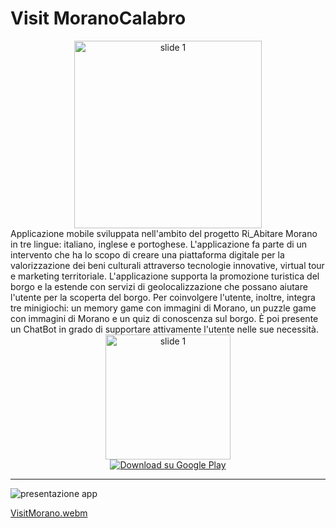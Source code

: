 # Visit MoranoCalabro
<div align="center">
  <img src="https://github.com/user-attachments/assets/0896860b-6ba3-477b-8353-69860029e7ac" alt="slide 1" width="300" /><br>
</div>
Applicazione mobile sviluppata nell'ambito del progetto Ri_Abitare Morano in tre lingue: italiano, inglese e portoghese.
L'applicazione fa parte di un intervento che ha lo scopo di creare una piattaforma digitale per la valorizzazione dei beni culturali attraverso tecnologie innovative, virtual tour e marketing territoriale. 
L'applicazione supporta la promozione turistica del borgo e la estende con servizi di geolocalizzazione che possano aiutare l'utente per la scoperta del borgo.
Per coinvolgere l'utente, inoltre, integra tre minigiochi: un memory game con immagini di Morano, un puzzle game con immagini di Morano e un quiz di conoscenza sul borgo.
È poi presente un ChatBot in grado di supportare attivamente l'utente nelle sue necessità.
<div align="center">
  <img src="https://github.com/user-attachments/assets/1d4f103f-220f-49a3-a497-651d8953856e" alt="slide 1" width="200" />
  <br>
  <a href="https://play.google.com/store/apps/details?id=com.spin.morano&hl=it">
    <img src="https://github.com/user-attachments/assets/b085225b-2f92-4518-b3b7-e083c7701723" alt="Download su Google Play"/>
  </a>
  
</div>

---

![presentazione app](https://github.com/user-attachments/assets/c76ca138-920e-41ca-91fd-cfc0cdf5f410)




[VisitMorano.webm](https://github.com/user-attachments/assets/05941f70-12a3-4e38-8277-d682dc7bbe5a)



<!-- 
https://github.com/user-attachments/assets/57aea3ec-e66d-4066-8093-17282e2605e1
!-->









